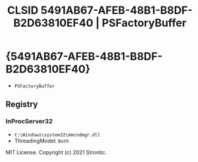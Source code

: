 ﻿---
title: "CLSID 5491AB67-AFEB-48B1-B8DF-B2D63810EF40 | PSFactoryBuffer"
excerpt: What is COM-Object CLSID 5491AB67-AFEB-48B1-B8DF-B2D63810EF40?
---

# {5491AB67-AFEB-48B1-B8DF-B2D63810EF40}

* `PSFactoryBuffer`

## Registry


### InProcServer32

* `C:\Windows\system32\mmcndmgr.dll`
* ThreadingModel: `Both`

MIT License. Copyright (c) 2021 Strontic.


